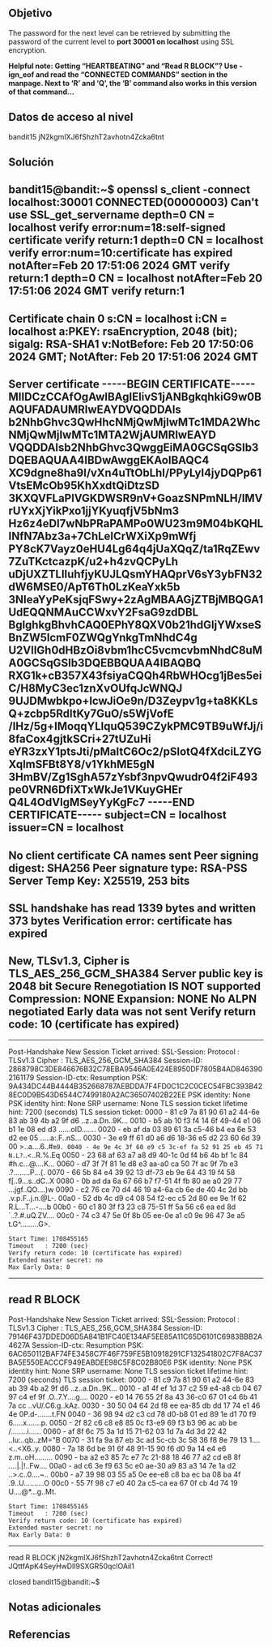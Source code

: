 

## Objetivo

The password for the next level can be retrieved by submitting the password of the current level to **port 30001 on localhost** using SSL encryption.

**Helpful note: Getting “HEARTBEATING” and “Read R BLOCK”? Use -ign_eof and read the “CONNECTED COMMANDS” section in the manpage. Next to ‘R’ and ‘Q’, the ‘B’ command also works in this version of that command…**

## Datos de acceso al nivel
bandit15
jN2kgmIXJ6fShzhT2avhotn4Zcka6tnt
## Solución
bandit15@bandit:~$ openssl s_client -connect localhost:30001
CONNECTED(00000003)
Can't use SSL_get_servername
depth=0 CN = localhost
verify error:num=18:self-signed certificate
verify return:1
depth=0 CN = localhost
verify error:num=10:certificate has expired
notAfter=Feb 20 17:51:06 2024 GMT
verify return:1
depth=0 CN = localhost
notAfter=Feb 20 17:51:06 2024 GMT
verify return:1
---
Certificate chain
 0 s:CN = localhost
   i:CN = localhost
   a:PKEY: rsaEncryption, 2048 (bit); sigalg: RSA-SHA1
   v:NotBefore: Feb 20 17:50:06 2024 GMT; NotAfter: Feb 20 17:51:06 2024 GMT
---
Server certificate
-----BEGIN CERTIFICATE-----
MIIDCzCCAfOgAwIBAgIEIivS1jANBgkqhkiG9w0BAQUFADAUMRIwEAYDVQQDDAls
b2NhbGhvc3QwHhcNMjQwMjIwMTc1MDA2WhcNMjQwMjIwMTc1MTA2WjAUMRIwEAYD
VQQDDAlsb2NhbGhvc3QwggEiMA0GCSqGSIb3DQEBAQUAA4IBDwAwggEKAoIBAQC4
XC9dgne8ha9I/vXn4uTtObLhI/PPyLyl4jyDQPp61VtsEMcOb95KhXxdtQiDtzSD
3KXQVFLaPlVGKDWSR9nV+GoazSNPmNLH/IMVrUYxXjYikPxo1jjYKyuqfjV5bNm3
Hz6z4eDl7wNbPRaPAMPo0WU23m9M04bKQHLINfN7Abz3a+7ChLeICrWXiXp9mWfj
PY8cK7Vayz0eHU4Lg64q4jUaXQqZ/ta1RqZEwv7ZuTKctcazpK/u2+h4zvQCPyLh
uDjUXZTLlIuhfjyKUJLQsmYHAQprV6sY3ybFN32dW6MSE0/ApT6Th0LzKeaYxk5b
3NIeaYyPeKsjqFSwy+2zAgMBAAGjZTBjMBQGA1UdEQQNMAuCCWxvY2FsaG9zdDBL
BglghkgBhvhCAQ0EPhY8QXV0b21hdGljYWxseSBnZW5lcmF0ZWQgYnkgTmNhdC4g
U2VlIGh0dHBzOi8vbm1hcC5vcmcvbmNhdC8uMA0GCSqGSIb3DQEBBQUAA4IBAQBQ
RXG1k+cB357X43fsiyaCQQh4RbWHOcg1jBes5eiC/H8MyC3ec1znXvOUfqJcWNQJ
9UJDMwbkpo+IcwJiOe9n/D3Zeypv1g+ta8KKLsQ+zcbp5RdltKy7GuO/s5WjVofE
/IHz/5g+IMoqqYLlquQ539CZykPMC9TB9uWfJj/i8faCox4gjtkSCri+27tUZuHi
eYR3zxY1ptsJti/pMaItC6Oc2/pSlotQ4fXdciLZYGXqlmSFBt8Y8/v1YkhME5gN
3HmBV/Zg1SghA57zYsbf3npvQwudr04f2iF493pe0VRN6DfiXTxWkJe1VKuyGHEr
Q4L4OdVlgMSeyYyKgFc7
-----END CERTIFICATE-----
subject=CN = localhost
issuer=CN = localhost
---
No client certificate CA names sent
Peer signing digest: SHA256
Peer signature type: RSA-PSS
Server Temp Key: X25519, 253 bits
---
SSL handshake has read 1339 bytes and written 373 bytes
Verification error: certificate has expired
---
New, TLSv1.3, Cipher is TLS_AES_256_GCM_SHA384
Server public key is 2048 bit
Secure Renegotiation IS NOT supported
Compression: NONE
Expansion: NONE
No ALPN negotiated
Early data was not sent
Verify return code: 10 (certificate has expired)
---
---
Post-Handshake New Session Ticket arrived:
SSL-Session:
    Protocol  : TLSv1.3
    Cipher    : TLS_AES_256_GCM_SHA384
    Session-ID: 2868798C3DE846676B32C78EBA9546A0E424E8950DF7805B4AD8463902161179
    Session-ID-ctx:
    Resumption PSK: 9A434DC44B4444B352668787AEBDDA7F4FD0C1C2C0CEC54FBC393B428EC0D9B543D6544C7499180A2AC36507402B22EE
    PSK identity: None
    PSK identity hint: None
    SRP username: None
    TLS session ticket lifetime hint: 7200 (seconds)
    TLS session ticket:
    0000 - 81 c9 7a 81 90 61 a2 44-6e 83 ab 39 4b a2 9f d6   ..z..a.Dn..9K...
    0010 - b5 ab 10 f3 f4 14 6f 49-44 e1 06 b1 1e 08 ed d3   ......oID.......
    0020 - eb af da 03 89 61 3a c5-46 b4 ea 6e 53 d2 ee 05   .....a:.F..nS...
    0030 - 3e e9 ff 61 d0 a6 d6 18-36 e5 d2 23 60 6d 39 00   >..a....6..#`m9.
    0040 - 4e 9e 4c 3f 60 e9 c5 3c-ef fa 52 91 25 eb 45 71   N.L?`..<..R.%.Eq
    0050 - 23 68 af 63 a7 a8 d9 40-1c 0d f4 b6 4b bf 1c 84   #h.c...@....K...
    0060 - d7 3f 7f 81 1e d8 e3 aa-a0 ca 50 7f ac 9f 7b e3   .?........P...{.
    0070 - 66 5b 84 e4 39 92 13 df-73 eb 9e 64 43 19 f4 58   f[..9...s..dC..X
    0080 - 0b ad da 6a 67 66 b7 f7-51 4f fb 80 ae a0 29 77   ...jgf..QO....)w
    0090 - c2 76 ce 70 d4 46 19 a4-6a cb 6e de 40 4c 2d bb   .v.p.F..j.n.@L-.
    00a0 - 52 db 4c d9 c4 08 54 f2-ec c5 2d 80 ee 9e 1f 62   R.L...T...-....b
    00b0 - 60 c1 80 3f f3 23 c8 75-51 ff 5a 56 c6 ea ed 8d   `..?.#.uQ.ZV....
    00c0 - 74 c3 47 5e 0f 8b 05 ee-0e a1 c0 9e 96 47 3e a5   t.G^.........G>.

    Start Time: 1708455165
    Timeout   : 7200 (sec)
    Verify return code: 10 (certificate has expired)
    Extended master secret: no
    Max Early Data: 0
---
read R BLOCK
---
Post-Handshake New Session Ticket arrived:
SSL-Session:
    Protocol  : TLSv1.3
    Cipher    : TLS_AES_256_GCM_SHA384
    Session-ID: 79146F437DDED06D5A841B1FC40E134AF5EE85A11C65D6101C6983BBB2A4627A
    Session-ID-ctx:
    Resumption PSK: 6AC650112BAF74FE3458C7F46F759FE5B10918291CF132541802C7F8AC37BA5E550EACCCF949EABDEE98C5F8C02B80E6
    PSK identity: None
    PSK identity hint: None
    SRP username: None
    TLS session ticket lifetime hint: 7200 (seconds)
    TLS session ticket:
    0000 - 81 c9 7a 81 90 61 a2 44-6e 83 ab 39 4b a2 9f d6   ..z..a.Dn..9K...
    0010 - a1 4f ef 1d 37 c2 59 e4-a8 cb 04 67 97 c4 ef 9f   .O..7.Y....g....
    0020 - e0 14 76 55 2f 8a 43 36-c0 67 01 c4 6b 41 7a cc   ..vU/.C6.g..kAz.
    0030 - 30 50 04 64 2d f8 ee ea-85 db dd 17 74 e1 46 4e   0P.d-.......t.FN
    0040 - 36 98 94 d2 c3 cd 78 d0-b8 01 ed 89 1e d1 70 f9   6.....x.......p.
    0050 - 2f 82 c6 c8 e8 85 0c f3-e9 69 f3 b3 96 ac ab be   /........i......
    0060 - af 8f 6c 75 3a 1d 15 71-62 03 1d 7a 4d 3d 22 42   ..lu:..qb..zM="B
    0070 - 31 fa 9a 87 eb 3c ad 5c-cb 3c 58 36 f8 8e 79 13   1....<.\.<X6..y.
    0080 - 7a 18 6d be 91 6f 48 91-15 90 f6 d0 9a 14 e4 e6   z.m..oH.........
    0090 - ba a2 e3 85 7c e7 7c 21-88 18 46 77 a2 cd e8 8f   ....|.|!..Fw....
    00a0 - ad c6 3e f9 63 5c e0 ae-30 a9 83 a3 14 7e 1a d2   ..>.c\..0....~..
    00b0 - a7 39 98 03 55 a5 0e ee-e8 c8 ba ec ba 08 ba 4f   .9..U..........O
    00c0 - 55 7f 98 c7 e0 40 2a c5-ca ea 67 0f cb 4d 74 19   U....@*...g..Mt.

    Start Time: 1708455165
    Timeout   : 7200 (sec)
    Verify return code: 10 (certificate has expired)
    Extended master secret: no
    Max Early Data: 0
---
read R BLOCK
jN2kgmIXJ6fShzhT2avhotn4Zcka6tnt
Correct!
JQttfApK4SeyHwDlI9SXGR50qclOAil1

closed
bandit15@bandit:~$

## Notas adicionales

## Referencias

